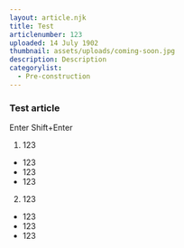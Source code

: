 ```yaml
---
layout: article.njk
title: Test
articlenumber: 123
uploaded: 14 July 1902
thumbnail: assets/uploads/coming-soon.jpg
description: Description
categorylist:
  - Pre-construction
---
```

### Test article

Enter
Shift+Enter

1. 123
- 123
- 123
- 123

2. 123
- 123
- 123
- 123
